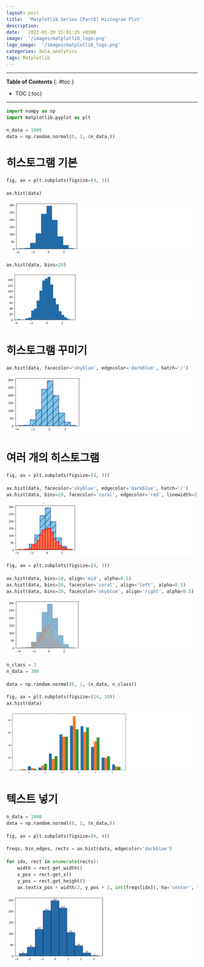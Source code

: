 ```yaml
---
layout: post
title:  'Matplotlib Series [Part8] Histogram Plot'
description: 
date:   2022-01-20 15:01:35 +0300
image:  '/images/matplotlib_logo.png'
logo_image:  '/images/matplotlib_logo.png'
categories: data_analytics
tags: Matplotlib
---
```

---
**Table of Contents**
{: #toc }
*  TOC
{:toc}

--- 

```py
import numpy as np
import matplotlib.pyplot as plt

n_data = 1000
data = np.random.normal(0, 1, (n_data,))
```

# 히스토그램 기본

```py
fig, ax = plt.subplots(figsize=(4, 3))

ax.hist(data)
```

![](/images/matplot_27.png)

```py
ax.hist(data, bins=20)
```

![](/images/matplot_28.png)

# 히스토그램 꾸미기

```py
ax.hist(data, facecolor='skyblue', edgecolor='darkblue', hatch='/')
```

![](/images/matplot_29.png)



# 여러 개의 히스토그램


```py
fig, ax = plt.subplots(figsize=(4, 3))

ax.hist(data, facecolor='skyblue', edgecolor='darkblue', hatch='/')
ax.hist(data, bins=20, facecolor='coral', edgecolor='red', linewidth=3)
```

![](/images/matplot_30.png)

```py
fig, ax = plt.subplots(figsize=(4, 3))

ax.hist(data, bins=10, align='mid', alpha=0.5)
ax.hist(data, bins=20, facecolor='coral', align='left', alpha=0.5)
ax.hist(data, bins=20, facecolor='skyblue', align='right', alpha=0.5)
```

![](/images/matplot_31.png)


```py
n_class = 3
n_data = 300

data = np.random.normal(0, 1, (n_data, n_class))

fig, ax = plt.subplots(figsize=(14, 10))
ax.hist(data)
```

![](/images/matplot_32.png)



# 텍스트 넣기

```py
n_data = 1000
data = np.random.normal(0, 1, (n_data,))

fig, ax = plt.subplots(figsize=(6, 4))

freqs, bin_edges, rects = ax.hist(data, edgecolor='darkblue')

for idx, rect in enumerate(rects):
    width = rect.get_width()
    x_pos = rect.get_x()
    y_pos = rect.get_height()
    ax.text(x_pos + width/2, y_pos + 2, int(freqs[idx]), ha='center', fontsize=8)
```

![](/images/matplot_33.png)



